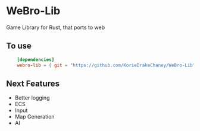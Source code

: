 # WeBro-Lib
Game Library for Rust, that ports to web

## To use
```  toml
    [dependencies]
    webro-lib = { git = "https://github.com/KorieDrakeChaney/WeBro-Lib", branch = "main" }
```


## Next Features
- Better logging
- ECS
- Input
- Map Generation
- AI
